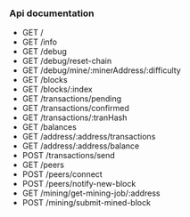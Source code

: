 ### Api documentation

* GET /
* GET /info
* GET /debug
* GET /debug/reset-chain
* GET /debug/mine/:minerAddress/:difficulty
* GET /blocks
* GET /blocks/:index
* GET /transactions/pending
* GET /transactions/confirmed
* GET /transactions/:tranHash
* GET /balances
* GET /address/:address/transactions
* GET /address/:address/balance
* POST /transactions/send
* GET /peers
* POST /peers/connect
* POST /peers/notify-new-block
* GET /mining/get-mining-job/:address
* POST /mining/submit-mined-block
